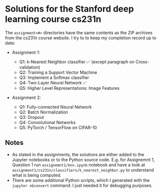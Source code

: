 # Solutions for the Stanford deep learning course cs231n 

The `assignment<#>` directories have the same contents as the ZIP archives from the cs231n course website. I try to to keep my completion record up to date:

- Assignment 1:
   - Q1: k-Nearest Neighbor classifier :white_check_mark: (except paragraph on Cross-validation)
   - Q2: Training a Support Vector Machine 
   - Q3: Implement a Softmax classifier 
   - Q4: Two-Layer Neural Network :white_check_mark:
   - Q5: Higher Level Representations: Image Features 

- Assignment 2:
   - Q1: Fully-connected Neural Network
   - Q2: Batch Normalization
   - Q3: Dropout
   - Q4: Convolutional Networks
   - Q5: PyTorch / TensorFlow on CIFAR-10

## Notes
- As stated in the assignments, the solutions are either added to the Jupyter notebooks or to the Python source code. E.g. for Assignemnt 1, Question 1 run `assignemnt1/knn.ipynb` notebook and have a look at `assignment1/cs231n/classifiers/k_nearest_neighbor.py` to understand what is being computed.
- There are some additional Python scripts, which I generated with the `jupyter nbconvert` command. I just needed it for debugging purposes.
